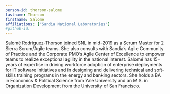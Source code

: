 ```yaml
---
person-id: thorson-salome
lastname: Thorson
firstname: Salome
affiliations: ["Sandia National Laboratories"]
#github-id: 
---
```

Salomé Rodriguez-Thorson joined SNL in mid-2019 as a Scrum Master for 2 Sierra Scrum/Agile teams. She also consults with Sandia’s Agile Community of Practice and the Corporate PMO’s Agile Center of Excellence to empower teams to realize exceptional agility in the national interest. Salomé has 15+ years of expertise in driving workforce adoption of enterprise deployments for IT software initiatives and in designing and delivering technical and soft-skills training programs in the energy and banking sectors. She holds a BA in Economics & Political Science from Yale University and an M.S. in Organization Development from the University of San Francisco.